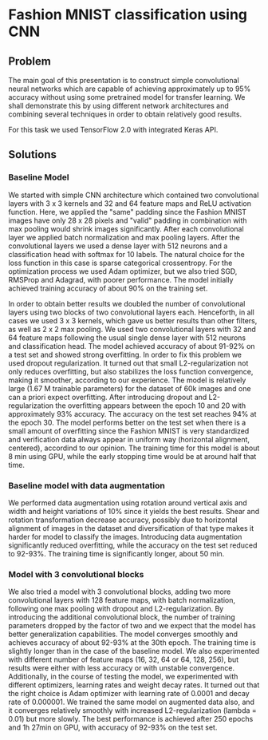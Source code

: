 # Fashion MNIST classification using CNN
## Problem
>

The main goal of this presentation is to construct simple convolutional neural networks which are capable of achieving approximately up to 95% accuracy without using some pretrained model for transfer learning.
We shall demonstrate this by using different network architectures and combining several techniques in order to obtain relatively good results.

For this task we used TensorFlow 2.0 with integrated Keras API.

## Solutions
>
### Baseline Model

We started with simple CNN architecture which contained two convolutional layers with 3 x 3 kernels and 32 and 64 feature maps and ReLU activation function. Here, we applied the "same" padding since the Fashion MNIST images have only 28 x 28 pixels and "valid" padding in combination with max pooling would shrink images significantly. After each convolutional layer we applied batch normalization and max pooling layers. After the convolutional layers we used a dense layer with 512 neurons and a classification head with softmax for 10 labels. The natural choice for the loss function in this case is sparse categorical crossentropy. For the optimization process we used Adam optimizer, but we also tried SGD, RMSProp and Adagrad, with poorer performance. The model initially achieved training accuracy of about 90% on the training set.

In order to obtain better results we doubled the number of convolutional layers using two blocks of two convolutional layers each. Henceforth, in all cases we used 3 x 3 kernels, which gave us better results than other filters, as well as 2 x 2 max pooling. We used two convolutional layers with 32 and 64 feature maps following the usual single dense layer with 512 neurons and classification head. The model achieved accuracy of about 91-92% on a test set and showed strong overfitting. In order to fix this problem we used dropout regularization. It turned out that small L2-regularization not only reduces overfitting, but also stabilizes the loss function convergence, making it smoother, according to our experience. The model is relatively large (1.67 M trainable parameters) for the dataset of 60k images and one can a priori expect overfitting. After introducing dropout and L2-regularization the overfitting appears between the epoch 10 and 20 with approximately 93% accuracy. The accuracy on the test set reaches 94% at the epoch 30. The model performs better on the test set when there is a small amount of overfitting since the Fashion MNIST is very standardized and verification data always appear in uniform way (horizontal alignment, centered), accordind to our opinion. The training time for this model is about 8 min using GPU, while the early stopping time would be at around half that time.

### Baseline model with data augmentation

We performed data augmentation using rotation around vertical axis and width and height variations of 10% since it yields the best results. Shear and rotation transformation decrease accuracy, possibly due to horizontal alignment of images in the dataset and diversification of that type makes it harder for model to classify the images.
Introducing data augmentation significantly reduced overfitting, while the accuracy on the test set reduced to 92-93%. The training time is significantly longer, about 50 min.

### Model with 3 convolutional blocks

We also tried a model with 3 convolutional blocks, adding two more convolutional layers with 128 feature maps,  with batch normalization, following one max pooling with dropout and L2-regularization. By introducing the additional convolutional block, the number of training parameters dropped by the factor of two and we expect that the model has better generalization capabilities. The model converges smoothly and achieves accuracy of about 92-93% at the 30th epoch. The training time is slightly longer than in the case of the baseline model. We also experimented with different number of feature maps (16, 32, 64 or 64, 128, 256), but results were either with less accuracy or with unstable convergence. Additionally, in the course of testing the model, we experimented with different optimizers, learning rates and weight decay rates. It turned out that the right choice is Adam optimizer with learning rate of 0.0001 and decay rate of 0.000001.  We trained the same model on augmented data also, and it converges relatively smoothly with increased L2-regularization (lambda = 0.01) but more slowly. The best performance is achieved after 250 epochs and 1h 27min on GPU, with accuracy of 92-93% on the test set.
